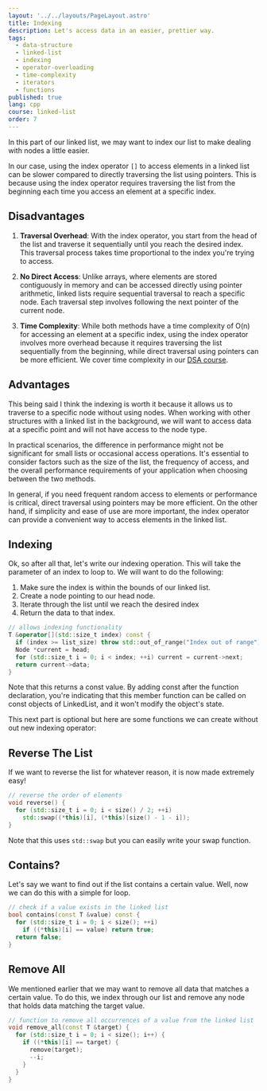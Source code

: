 ```yaml
---
layout: '../../layouts/PageLayout.astro'
title: Indexing
description: Let's access data in an easier, prettier way.
tags:
  - data-structure
  - linked-list
  - indexing
  - operator-overloading
  - time-complexity
  - iterators
  - functions
published: true
lang: cpp
course: linked-list
order: 7
---
```


In this part of our linked list, we may want to index our list to make dealing with nodes a little easier.

In our case, using the index operator `[]` to access elements in a linked list can be slower compared to directly traversing the list using pointers. This is because using the index operator requires traversing the list from the beginning each time you access an element at a specific index.

## Disadvantages
1. **Traversal Overhead**: With the index operator, you start from the head of the list and traverse it sequentially until you reach the desired index. This traversal process takes time proportional to the index you're trying to access.

2. **No Direct Access**: Unlike arrays, where elements are stored contiguously in memory and can be accessed directly using pointer arithmetic, linked lists require sequential traversal to reach a specific node. Each traversal step involves following the next pointer of the current node.

3. **Time Complexity**: While both methods have a time complexity of O(n) for accessing an element at a specific index, using the index operator involves more overhead because it requires traversing the list sequentially from the beginning, while direct traversal using pointers can be more efficient. We cover time complexity in our [DSA course](https://codesantacruz.com/courses/cpp/dsa/complexity).

## Advantages
This being said I think the indexing is worth it because it allows us to traverse to a specific node without using nodes. When working with other structures with a linked list in the background, we will want to access data at a specific point and will not have access to the node type.

In practical scenarios, the difference in performance might not be significant for small lists or occasional access operations. It's essential to consider factors such as the size of the list, the frequency of access, and the overall performance requirements of your application when choosing between the two methods.

In general, if you need frequent random access to elements or performance is critical, direct traversal using pointers may be more efficient. On the other hand, if simplicity and ease of use are more important, the index operator can provide a convenient way to access elements in the linked list.

## Indexing
Ok, so after all that, let's write our indexing operation. This will take the parameter of an index to loop to. We will want to do the following:
1. Make sure the index is within the bounds of our linked list.
2. Create a node pointing to our head node.
3. Iterate through the list until we reach the desired index
4. Return the data to that index.
```cpp
// allows indexing functionality
T &operator[](std::size_t index) const {
  if (index >= list_size) throw std::out_of_range("Index out of range");
  Node *current = head;
  for (std::size_t i = 0; i < index; ++i) current = current->next;
  return current->data;
}
```

Note that this returns a const value. By adding const after the function declaration, you're indicating that this member function can be called on const objects of LinkedList, and it won't modify the object's state.

This next part is optional but here are some functions we can create without out new indexing operator:

## Reverse The List
If we want to reverse the list for whatever reason, it is now made extremely easy!
```cpp
// reverse the order of elements
void reverse() {
  for (std::size_t i = 0; i < size() / 2; ++i)
    std::swap((*this)[i], (*this)[size() - 1 - i]);
}
```
Note that this uses `std::swap` but you can easily write your swap function.

## Contains?
Let's say we want to find out if the list contains a certain value. Well, now we can do this with a simple for loop.
```cpp
// check if a value exists in the linked list
bool contains(const T &value) const {
  for (std::size_t i = 0; i < size(); ++i)
    if ((*this)[i] == value) return true;
  return false;
}
```

## Remove All
We mentioned earlier that we may want to remove all data that matches a certain value. To do this, we index through our list and remove any node that holds data matching the target value.

```cpp
// function to remove all occurrences of a value from the linked list
void remove_all(const T &target) {
  for (std::size_t i = 0; i < size(); i++) {
    if ((*this)[i] == target) {
      remove(target);
      --i;
    }
  }
}
```
